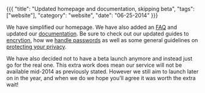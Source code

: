 {{{ "title": "Updated homepage and documentation, skipping beta", "tags": ["website"], "category": "website", "date": "06-25-2014" }}}

We have simplified our homepage. We have also added an [FAQ](/faq) and updated our [documentation](/docs). Be sure to check out our updated guides to [encrytion](/docs/security/email-encryption), how we [handle passwords](/docs/security/passwords) as well as some general guidelines on [protecting your privacy](/docs/security/privacy).

We have also decided not to have a beta launch anymore and instead just go for the real one. This extra work does mean our service will not be available mid-2014 as previously stated. However we still aim to launch later on in the year, and when we do we hope you'll agree it was worth the extra wait!

